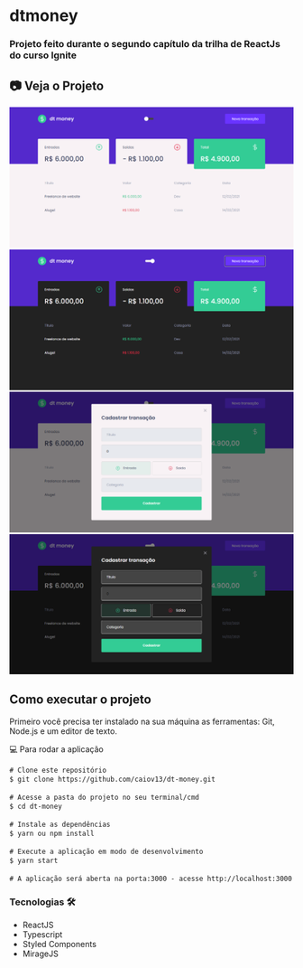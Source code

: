 # dtmoney

### Projeto feito durante o segundo capítulo da trilha de ReactJs do curso Ignite

## 📷 Veja o Projeto

<div align="center">

![imagem do projeto](https://github.com/caiov13/dt-money/blob/main/github/1.PNG)
![imagem do projeto](https://github.com/caiov13/dt-money/blob/main/github/2.PNG)
![imagem do projeto](https://github.com/caiov13/dt-money/blob/main/github/3.PNG)
![imagem do projeto](https://github.com/caiov13/dt-money/blob/main/github/4.PNG)

</div>

## Como executar o projeto
Primeiro você precisa ter instalado na sua máquina as ferramentas: Git, Node.js e um editor de texto.

💻 Para rodar a aplicação
```
# Clone este repositório
$ git clone https://github.com/caiov13/dt-money.git

# Acesse a pasta do projeto no seu terminal/cmd
$ cd dt-money

# Instale as dependências
$ yarn ou npm install

# Execute a aplicação em modo de desenvolvimento
$ yarn start

# A aplicação será aberta na porta:3000 - acesse http://localhost:3000

```

### Tecnologias 🛠
* ReactJS
* Typescript
* Styled Components
* MirageJS
